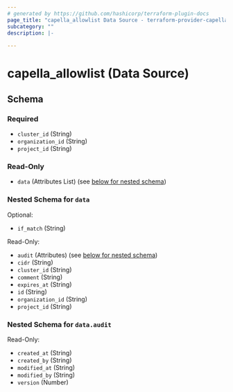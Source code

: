 ```yaml
---
# generated by https://github.com/hashicorp/terraform-plugin-docs
page_title: "capella_allowlist Data Source - terraform-provider-capella"
subcategory: ""
description: |-
  
---
```


# capella_allowlist (Data Source)





<!-- schema generated by tfplugindocs -->
## Schema

### Required

- `cluster_id` (String)
- `organization_id` (String)
- `project_id` (String)

### Read-Only

- `data` (Attributes List) (see [below for nested schema](#nestedatt--data))

<a id="nestedatt--data"></a>
### Nested Schema for `data`

Optional:

- `if_match` (String)

Read-Only:

- `audit` (Attributes) (see [below for nested schema](#nestedatt--data--audit))
- `cidr` (String)
- `cluster_id` (String)
- `comment` (String)
- `expires_at` (String)
- `id` (String)
- `organization_id` (String)
- `project_id` (String)

<a id="nestedatt--data--audit"></a>
### Nested Schema for `data.audit`

Read-Only:

- `created_at` (String)
- `created_by` (String)
- `modified_at` (String)
- `modified_by` (String)
- `version` (Number)
